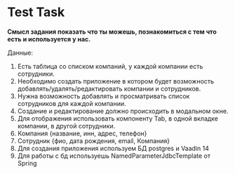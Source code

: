 # Test Task

**Смысл задания показать что ты можешь, познакомиться с тем что есть и используется у нас.**

Данные:

1. Есть таблица со списком компаний, у каждой компании есть сотрудники.
2. Необходимо создать приложение в котором будет возможность добавлять/удалять/редактировать компании и сотрудников.
3. Нужна возможность добавлять и просматривать список сотрудников для каждой компании.
4. Создание и редактирование должно происходить в модальном окне.
5. Для отображения использовать компоненту Tab, в одной вкладке компании, в другой сотрудники.
5. Компания {название, инн, адрес, телефон}
6. Сотрудник {фио, дата рождения, email, Компания}
7. Для создания приложения используем БД postgres и Vaadin 14
8. Для работы с бд используешь NamedParameterJdbcTemplate от Spring
